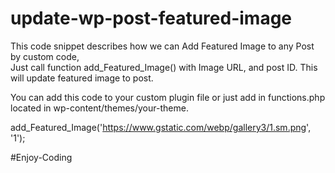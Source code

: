 # update-wp-post-featured-image
This code snippet describes how we can Add Featured Image to any Post by custom code,  
Just call function add_Featured_Image() with Image URL, and post ID. 
This will update featured image to post.

You can add this code to your custom plugin file 
or just add in functions.php located in wp-content/themes/your-theme.


add_Featured_Image('https://www.gstatic.com/webp/gallery3/1.sm.png', '1');

#Enjoy-Coding
